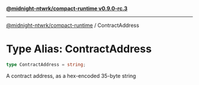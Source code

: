 [**@midnight-ntwrk/compact-runtime v0.9.0-rc.3**](../README.md)

***

[@midnight-ntwrk/compact-runtime](../globals.md) / ContractAddress

# Type Alias: ContractAddress

```ts
type ContractAddress = string;
```

A contract address, as a hex-encoded 35-byte string

